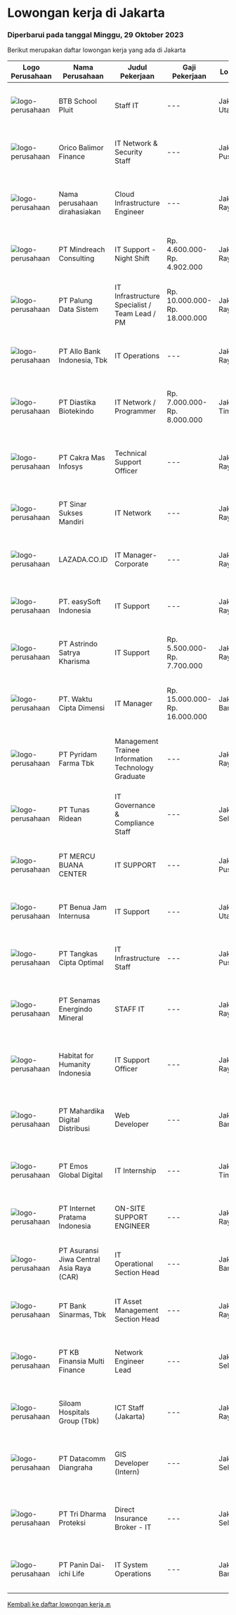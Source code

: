 
  # Lowongan kerja di Jakarta

  ### Diperbarui pada tanggal Minggu, 29 Oktober 2023

  Berikut merupakan daftar lowongan kerja yang ada di Jakarta

  |Logo Perusahaan | Nama Perusahaan | Judul Pekerjaan | Gaji Pekerjaan | Lokasi | Deskripsi | Tanggal diunggah | Pranala |
  | -------------- | --------------- | --------------- | --------- | --------- | -------------- | ------- | ----------- |
  |![logo-perusahaan](https://image-service-cdn.seek.com.au/32dcb279ebef252603ef3c411a77fe1e4ee851eb/ee4dce1061f3f616224767ad58cb2fc751b8d2dc)|BTB School Pluit|Staff IT|---|Jakarta Utara|Kriteria :  Pendidikan minimal D III / S1 jurusan Computer &amp; Information Technology Usia antara 28-40 tahun Memiliki kemampuan mengatasi masalah...|Jumat, 27 Oktober 2023|https://www.jobstreet.co.id/id/job/staff-it-4511575?token=0~284d2a00-2f37-47f9-9b67-6f57a0d554bb&sectionRank=1&jobId=jobstreet-id-job-4511575|
|![logo-perusahaan](https://image-service-cdn.seek.com.au/6d870c6a68dee06775d91edf7b2f3ca7d0c587d9/ee4dce1061f3f616224767ad58cb2fc751b8d2dc)|Orico Balimor Finance|IT Network & Security Staff|---|Jakarta Pusat|Job Description: Monitoring network to prevent attack and make sure it safe. Responsible to install, configure, troubleshoot &amp; administer network...|Jumat, 27 Oktober 2023|https://www.jobstreet.co.id/id/job/it-network-security-staff-4511366?token=0~284d2a00-2f37-47f9-9b67-6f57a0d554bb&sectionRank=2&jobId=jobstreet-id-job-4511366|
|![logo-perusahaan](https://i.ibb.co/sqvTCh9/112815900-stock-vector-no-image-available-icon-flat-vector.webp)|Nama perusahaan dirahasiakan|Cloud Infrastructure Engineer|---|Jakarta Raya|1.    Membuat, mengembangkan, mengevaluasi dan mengidentifikasi masalah terkait sistem, server dan infrastruktur.2.    Melakukan kelola dan monitor...|Jumat, 27 Oktober 2023|https://www.jobstreet.co.id/id/job/cloud-infrastructure-engineer-4511558?token=0~284d2a00-2f37-47f9-9b67-6f57a0d554bb&sectionRank=3&jobId=jobstreet-id-job-4511558|
|![logo-perusahaan](https://image-service-cdn.seek.com.au/8fdce98ea70ed7051bfced9fa0ba8256aacf3d94/ee4dce1061f3f616224767ad58cb2fc751b8d2dc)|PT Mindreach Consulting|IT Support - Night Shift|Rp. 4.600.000-Rp. 4.902.000|Jakarta Raya|IT Tech. Support Officers monitor and maintain computer systems and networks of an organization. Enabling them to install and configure computer...|Senin, 23 Oktober 2023|https://www.jobstreet.co.id/id/job/it-support-night-shift-4506902?token=0~284d2a00-2f37-47f9-9b67-6f57a0d554bb&sectionRank=4&jobId=jobstreet-id-job-4506902|
|![logo-perusahaan](https://image-service-cdn.seek.com.au/c908aa606192e940d210f924271caa2e46cc4d54/ee4dce1061f3f616224767ad58cb2fc751b8d2dc)|PT Palung Data Sistem|IT Infrastructure Specialist / Team Lead / PM|Rp. 10.000.000-Rp. 18.000.000|Jakarta Raya|IT Infrastructure Specialist / Team Lead / PMKetentuan minimum ke jenjang Interview: Diploma(D3) atau Sarjana(S1) IT/IS/TK Umur tidak lebih dari 36...|Rabu, 25 Oktober 2023|https://www.jobstreet.co.id/id/job/it-infrastructure-specialist-team-lead-pm-4509642?token=0~284d2a00-2f37-47f9-9b67-6f57a0d554bb&sectionRank=5&jobId=jobstreet-id-job-4509642|
|![logo-perusahaan](https://image-service-cdn.seek.com.au/265319112aa782efce80c8f7b2865c8de2de8e08/ee4dce1061f3f616224767ad58cb2fc751b8d2dc)|PT Allo Bank Indonesia, Tbk|IT Operations|---|Jakarta Raya|Job Description :Monitoring and managing all data center facilities and reporting the health condition of data center facilities continuously. Carry...|Rabu, 25 Oktober 2023|https://www.jobstreet.co.id/id/job/it-operations-4508847?token=0~284d2a00-2f37-47f9-9b67-6f57a0d554bb&sectionRank=6&jobId=jobstreet-id-job-4508847|
|![logo-perusahaan](https://image-service-cdn.seek.com.au/8bbbe7af38cec5aaf1a6a0e2e415a98c1350a8dc/ee4dce1061f3f616224767ad58cb2fc751b8d2dc)|PT Diastika Biotekindo|IT Network / Programmer|Rp. 7.000.000-Rp. 8.000.000|Jakarta Timur|Persyaratan: Usia maksimal 28 tahun Pendidikan minimal S-1 / D-3 Teknik Informatika. Pengalaman kerja minimal 3 tahun di bidang programming dan...|Rabu, 25 Oktober 2023|https://www.jobstreet.co.id/id/job/it-network-programmer-4509846?token=0~284d2a00-2f37-47f9-9b67-6f57a0d554bb&sectionRank=7&jobId=jobstreet-id-job-4509846|
|![logo-perusahaan](https://image-service-cdn.seek.com.au/209fd12297c5191939717c51417e2994d187aa80/ee4dce1061f3f616224767ad58cb2fc751b8d2dc)|PT Cakra Mas Infosys|Technical Support Officer|---|Jakarta Raya|Tanggung Jawab Melakukan instalasi, troubleshooting dan maintenance/pemeliharaan system komputer dan jaringan, baik internal dan external (onsite/pada...|Jumat, 27 Oktober 2023|https://www.jobstreet.co.id/id/job/technical-support-officer-4511454?token=0~284d2a00-2f37-47f9-9b67-6f57a0d554bb&sectionRank=8&jobId=jobstreet-id-job-4511454|
|![logo-perusahaan](https://image-service-cdn.seek.com.au/fd70a21bc5a371828264bd8d3c289393fd646e58/ee4dce1061f3f616224767ad58cb2fc751b8d2dc)|PT Sinar Sukses Mandiri|IT Network|---|Jakarta Raya|Instalasi dan maintenance printer, mesin fotocopy, jaringan kabel LAN, WIFI, CCTV, PABX, telepon, komputer, dan server Kualifikasi Usia minimal 28...|Rabu, 25 Oktober 2023|https://www.jobstreet.co.id/id/job/it-network-4509662?token=0~284d2a00-2f37-47f9-9b67-6f57a0d554bb&sectionRank=9&jobId=jobstreet-id-job-4509662|
|![logo-perusahaan](https://image-service-cdn.seek.com.au/2a6739e6119ccddfdc5e10610eaad741a1853467/ee4dce1061f3f616224767ad58cb2fc751b8d2dc)|LAZADA.CO.ID|IT Manager-Corporate|---|Jakarta Raya|Team and Role Introduction:We are hiring IT Manager who is passionate to enhance the development of the strategic roadmap aligning with overall...|Jumat, 27 Oktober 2023|https://www.jobstreet.co.id/id/job/it-manager-corporate-4511917?token=0~284d2a00-2f37-47f9-9b67-6f57a0d554bb&sectionRank=10&jobId=jobstreet-id-job-4511917|
|![logo-perusahaan](https://i.ibb.co/sqvTCh9/112815900-stock-vector-no-image-available-icon-flat-vector.webp)|PT.  easySoft Indonesia|IT Support|---|Jakarta Raya|Job briefResponsible for handling and resolving corporate applications and systems related problems, managing the issue as a primary point of contact...|Jumat, 27 Oktober 2023|https://www.jobstreet.co.id/id/job/it-support-4511288?token=0~284d2a00-2f37-47f9-9b67-6f57a0d554bb&sectionRank=11&jobId=jobstreet-id-job-4511288|
|![logo-perusahaan](https://image-service-cdn.seek.com.au/8544ec8d2931cc7a232684d2656a978cb1fed460/ee4dce1061f3f616224767ad58cb2fc751b8d2dc)|PT Astrindo Satrya Kharisma|IT Support|Rp. 5.500.000-Rp. 7.700.000|Jakarta Raya|Kualifikasi: Usia maksimal 35 tahun. Pendidikan minimal D3 Informatika/Teknik Komputer. Berpengalaman minimal 2 tahun di bidang IT, lebih baik...|Sabtu, 28 Oktober 2023|https://www.jobstreet.co.id/id/job/it-support-4512289?token=0~284d2a00-2f37-47f9-9b67-6f57a0d554bb&sectionRank=12&jobId=jobstreet-id-job-4512289|
|![logo-perusahaan](https://image-service-cdn.seek.com.au/d8698b4949f70a113d51cae0403be71bccde7ce0/ee4dce1061f3f616224767ad58cb2fc751b8d2dc)|PT. Waktu Cipta Dimensi|IT Manager|Rp. 15.000.000-Rp. 16.000.000|Jakarta Barat|Job Deskripsi : Pengembangan Perangkat Lunak: Kemampuan dalam pemrograman, seperti Java, Python, PHP, yang diperlukan untuk menciptakan sistem TI....|Rabu, 25 Oktober 2023|https://www.jobstreet.co.id/id/job/it-manager-4508933?token=0~284d2a00-2f37-47f9-9b67-6f57a0d554bb&sectionRank=13&jobId=jobstreet-id-job-4508933|
|![logo-perusahaan](https://image-service-cdn.seek.com.au/5ed3a55dc153ec6101c315256ffcac7a988ecec6/ee4dce1061f3f616224767ad58cb2fc751b8d2dc)|PT Pyridam Farma Tbk|Management Trainee Information Technology Graduate|---|Jakarta Raya|PT Pyridam Farma sedang membuka program Management Trainee untuk Fresh Graduate IT (Technology Information)Kualifikasi : Lulusan Techonology...|Sabtu, 28 Oktober 2023|https://www.jobstreet.co.id/id/job/management-trainee-information-technology-graduate-4512278?token=0~284d2a00-2f37-47f9-9b67-6f57a0d554bb&sectionRank=14&jobId=jobstreet-id-job-4512278|
|![logo-perusahaan](https://image-service-cdn.seek.com.au/bfa0499587c60523d092c92bf1eac2d3255c059c/ee4dce1061f3f616224767ad58cb2fc751b8d2dc)|PT Tunas Ridean|IT Governance & Compliance Staff|---|Jakarta Selatan|Jobdesc : Involve as a key team member of IT Governance projects Assist IT audit from internal/external auditors Understand business expectations...|Jumat, 27 Oktober 2023|https://www.jobstreet.co.id/id/job/it-governance-compliance-staff-4511843?token=0~284d2a00-2f37-47f9-9b67-6f57a0d554bb&sectionRank=15&jobId=jobstreet-id-job-4511843|
|![logo-perusahaan](https://image-service-cdn.seek.com.au/6501630c38898f6f4025ca600e2090c9759f40ce/ee4dce1061f3f616224767ad58cb2fc751b8d2dc)|PT MERCU BUANA CENTER|IT SUPPORT|---|Jakarta Pusat|Kualifikasi : SMK/D1/D3/S1 Ilmu Komputer. Usia maksimal 35 tahun. Memiliki kemampuan komunikasi dan interpersonal yang baik. Memiliki kemampuan...|Jumat, 27 Oktober 2023|https://www.jobstreet.co.id/id/job/it-support-4507725?token=0~284d2a00-2f37-47f9-9b67-6f57a0d554bb&sectionRank=16&jobId=jobstreet-id-job-4507725|
|![logo-perusahaan](https://image-service-cdn.seek.com.au/d8ca32ceb36d8271ac90254e9000a29b5d5599cc/ee4dce1061f3f616224767ad58cb2fc751b8d2dc)|PT Benua Jam Internusa|IT Support|---|Jakarta Utara|IT Support :Deskripsi Pekerjaan : Monitoring jaringan internal dan traffic internet dari provider. Monitoring jaringan LAN / WIFI dan memastikan semua...|Kamis, 26 Oktober 2023|https://www.jobstreet.co.id/id/job/it-support-4510881?token=0~284d2a00-2f37-47f9-9b67-6f57a0d554bb&sectionRank=17&jobId=jobstreet-id-job-4510881|
|![logo-perusahaan](https://image-service-cdn.seek.com.au/8c58f54473e56a9d02f9fa4a7fad4c994475a854/ee4dce1061f3f616224767ad58cb2fc751b8d2dc)|PT Tangkas Cipta Optimal|IT Infrastructure Staff|---|Jakarta Pusat|Requirement: Minimum diploma or bachelor's degree in Information Technology or a related field. Able to troubleshoot hardware (H/W) and software...|Kamis, 26 Oktober 2023|https://www.jobstreet.co.id/id/job/it-infrastructure-staff-4510172?token=0~284d2a00-2f37-47f9-9b67-6f57a0d554bb&sectionRank=18&jobId=jobstreet-id-job-4510172|
|![logo-perusahaan](https://image-service-cdn.seek.com.au/29bce2823be95b9844ac51eb54116dc903f3509d/ee4dce1061f3f616224767ad58cb2fc751b8d2dc)|PT Senamas Energindo Mineral|STAFF IT|---|Jakarta Raya|Qualification : Minimum Bachelor’s degree in Information Engineering, Information system, or related field preferred Minimum of 2 years of experience...|Senin, 23 Oktober 2023|https://www.jobstreet.co.id/id/job/staff-it-4506448?token=0~284d2a00-2f37-47f9-9b67-6f57a0d554bb&sectionRank=19&jobId=jobstreet-id-job-4506448|
|![logo-perusahaan](https://image-service-cdn.seek.com.au/f08250b0203b96619a50f1ebeb7c8f3f0057e6f0/ee4dce1061f3f616224767ad58cb2fc751b8d2dc)|Habitat for Humanity Indonesia|IT Support Officer|---|Jakarta Raya|Responsible: Installing and configuring computer hardware, software, systems, networks. Monitoring and maintaining computer systems and networks...|Rabu, 25 Oktober 2023|https://www.jobstreet.co.id/id/job/it-support-officer-4509815?token=0~284d2a00-2f37-47f9-9b67-6f57a0d554bb&sectionRank=20&jobId=jobstreet-id-job-4509815|
|![logo-perusahaan](https://image-service-cdn.seek.com.au/5c44cfa78246771b4b7e6377a396bd87df7e9f72/ee4dce1061f3f616224767ad58cb2fc751b8d2dc)|PT Mahardika Digital Distribusi|Web Developer|---|Jakarta Barat|Responsibilities : Gather requirements, Analysis, Design, Develop and Configure system Support project owners/users throughout implementation Transfer...|Jumat, 27 Oktober 2023|https://www.jobstreet.co.id/id/job/web-developer-4511719?token=0~284d2a00-2f37-47f9-9b67-6f57a0d554bb&sectionRank=21&jobId=jobstreet-id-job-4511719|
|![logo-perusahaan](https://image-service-cdn.seek.com.au/e36655ed121621cec1b4a3127bdae9faa45d3f34/ee4dce1061f3f616224767ad58cb2fc751b8d2dc)|PT Emos Global Digital|IT Internship|---|Jakarta Timur|Are you a fresh graduates or final year students who are looking for an IT Internship?PT EMOS Global Digital is opening internship opportunities...|Jumat, 27 Oktober 2023|https://www.jobstreet.co.id/id/job/it-internship-4511284?token=0~284d2a00-2f37-47f9-9b67-6f57a0d554bb&sectionRank=22&jobId=jobstreet-id-job-4511284|
|![logo-perusahaan](https://image-service-cdn.seek.com.au/2ff94340d405743ee5b1f29ee5b90c5c7cdd04fa/ee4dce1061f3f616224767ad58cb2fc751b8d2dc)|PT Internet Pratama Indonesia|ON-SITE SUPPORT ENGINEER|---|Jakarta Raya|Specification : Bachelor Degree of Computer Science/Information Engineering/Information System Min. GPA 2.75 Min. 24 years old Proven 5 years...|Sabtu, 28 Oktober 2023|https://www.jobstreet.co.id/id/job/on-site-support-engineer-4512327?token=0~284d2a00-2f37-47f9-9b67-6f57a0d554bb&sectionRank=23&jobId=jobstreet-id-job-4512327|
|![logo-perusahaan](https://image-service-cdn.seek.com.au/881097bd6844c586bbad032ecfe4fe7d6b8c5710/ee4dce1061f3f616224767ad58cb2fc751b8d2dc)|PT Asuransi Jiwa Central Asia Raya (CAR)|IT Operational Section Head|---|Jakarta Barat|Job Description : Leading Managing IT Helpdesk &amp; IT Equipment team Performance monitoring, tuning, and handling technical support Vendor...|Rabu, 25 Oktober 2023|https://www.jobstreet.co.id/id/job/it-operational-section-head-4509599?token=0~284d2a00-2f37-47f9-9b67-6f57a0d554bb&sectionRank=24&jobId=jobstreet-id-job-4509599|
|![logo-perusahaan](https://image-service-cdn.seek.com.au/183e728b1aaa48d9cd3efc94c4090f63804ec968/ee4dce1061f3f616224767ad58cb2fc751b8d2dc)|PT Bank Sinarmas, Tbk|IT Asset Management Section Head|---|Jakarta Raya|Qualification Bachelor's degree in IT, Business, or a related field Proven experience (min. 2 years) in IT Asset Management roles with a track record...|Jumat, 27 Oktober 2023|https://www.jobstreet.co.id/id/job/it-asset-management-section-head-4511869?token=0~284d2a00-2f37-47f9-9b67-6f57a0d554bb&sectionRank=25&jobId=jobstreet-id-job-4511869|
|![logo-perusahaan](https://image-service-cdn.seek.com.au/ed6b5f2b90a5ab080f1516f403c8482cf0feea25/ee4dce1061f3f616224767ad58cb2fc751b8d2dc)|PT KB Finansia Multi Finance|Network Engineer Lead|---|Jakarta Selatan|DESKRIPSI PEKERJAAN : Memimpin, mengawasi dan melakukan evaluasi kepada seluruh sistem jaringan Memberikan arahan, bantuan dan panduan untuk...|Kamis, 26 Oktober 2023|https://www.jobstreet.co.id/id/job/network-engineer-lead-4510057?token=0~284d2a00-2f37-47f9-9b67-6f57a0d554bb&sectionRank=26&jobId=jobstreet-id-job-4510057|
|![logo-perusahaan](https://image-service-cdn.seek.com.au/431745bcf5bb8f03b3acaed4042a9004c71690d6/ee4dce1061f3f616224767ad58cb2fc751b8d2dc)|Siloam Hospitals Group (Tbk)|ICT Staff (Jakarta)|---|Jakarta Raya|Job Descriptions:Support IT Operations. Qualifications: Candidate must possess at least bachelor's degree in Engineering (Computer/Telecommunication),...|Jumat, 27 Oktober 2023|https://www.jobstreet.co.id/id/job/ict-staff-jakarta-4512089?token=0~284d2a00-2f37-47f9-9b67-6f57a0d554bb&sectionRank=27&jobId=jobstreet-id-job-4512089|
|![logo-perusahaan](https://image-service-cdn.seek.com.au/2f053b2a8c10020c6a87af72c4c503f27f85a400/ee4dce1061f3f616224767ad58cb2fc751b8d2dc)|PT Datacomm Diangraha|GIS Developer (Intern)|---|Jakarta Selatan|Deskripsi Pekerjaan: Sebagai GIS developer, Anda akan mendapatkan pengalaman dalam mengembangkan teknik analisis geospasial untuk dalam berbagai macam...|Rabu, 25 Oktober 2023|https://www.jobstreet.co.id/id/job/gis-developer-intern-4509279?token=0~284d2a00-2f37-47f9-9b67-6f57a0d554bb&sectionRank=28&jobId=jobstreet-id-job-4509279|
|![logo-perusahaan](https://image-service-cdn.seek.com.au/9d4bbc7ce8a9f8fec43434c56368a51f6bcd8491/ee4dce1061f3f616224767ad58cb2fc751b8d2dc)|PT Tri Dharma Proteksi|Direct Insurance Broker - IT|---|Jakarta Selatan|Job Description:Overall Organization IT support that will manage hard ware and soft ware day to day running of the organization. Current software used...|Selasa, 24 Oktober 2023|https://www.jobstreet.co.id/id/job/direct-insurance-broker-it-4508161?token=0~284d2a00-2f37-47f9-9b67-6f57a0d554bb&sectionRank=29&jobId=jobstreet-id-job-4508161|
|![logo-perusahaan](https://image-service-cdn.seek.com.au/d89a184ab41ce9298b9087d351747d60de7e337b/ee4dce1061f3f616224767ad58cb2fc751b8d2dc)|PT Panin Dai-ichi Life|IT System Operations|---|Jakarta Barat|Growing your career at Panin Dai-ichi Life is a fantastic opportunity to develop excellent skills. We are recognized as The Best Performance Insurance...|Kamis, 26 Oktober 2023|https://www.jobstreet.co.id/id/job/it-system-operations-4510471?token=0~284d2a00-2f37-47f9-9b67-6f57a0d554bb&sectionRank=30&jobId=jobstreet-id-job-4510471|


  [Kembali ke daftar lowongan kerja 🔙](../README.md#daftar-lowongan-kerja)
  